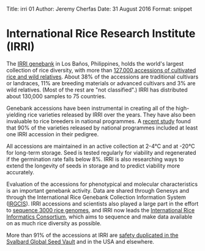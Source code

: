 Title: irri 01 Author: Jeremy Cherfas Date: 31 August 2016 Format: snippet

# International Rice Research Institute (IRRI)

The [IRRI genebank][irri] in Los Baños, Philippines, holds the world's largest collection of rice diversity, with more than [127,000 accessions of cultivated rice and wild relatives][phl001]. About 38% of the accessions are traditional cultivars or landraces, 11% are breeding materials or advanced cultivars and 3% are wild relatives. (Most of the rest are "not classified".) IRRI has distributed about 130,000 samples to 75 countries.

Genebank accessions have been instrumental in creating all of the high-yielding rice varieties released by IRRI over the years. They have also been invaluable to rice breeders in national programmes. A [recent study][cgiar] found that 90% of the varieties released by national programmes included at least one IRRI accession in their pedigree.

All accessions are maintained in an active collection at 2-4°C and at -20°C for long-term storage. Seed is tested regularly for viability and regenerated if the germination rate falls below 8%. IRRI is also researching ways to extend the longevity of seeds in storage and to predict viability more accurately.

Evaluation of the accessions for phenotypical and molecular characteristics is an important genebank activity. Data are shared through Genesys and through the International Rice Genebank Collection Information System ([IRGCIS]). IRRI accessions and scientists also played a large part in the effort to [sequence 3000 rice genomes][irri 2], and IRRI now leads the [International Rice Informatics Consortium][irri 3], which aims to sequence and make data available on as much rice diversity as possible.

More than 91% of the accessions at IRRI are [safety duplicated in the Svalbard Global Seed Vault][phl001-sgsv] and in the USA and elsewhere.

[cgiar]: http://www.cgiar.org/consortium-news/genebanks-investing-in-biodiversity-for-future-generations/
[irgcis]: http://www.irgcis.irri.org:81/grc/irgcishome.html
[irri]: http://irri.org/our-work/research/genetic-diversity/international-rice-genebank
[irri 2]: http://iric.irri.org/resources/3000-genomes-project
[irri 3]: http://iric.irri.org/home
[phl001]: https://www.genesys-pgr.org/wiews/PHL001/data
[phl001-sgsv]: https://goo.gl/tyn7M0
